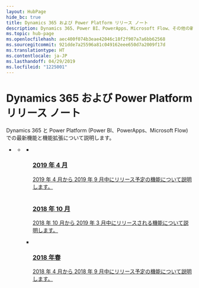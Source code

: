 ```yaml
---
layout: HubPage
hide_bc: true
title: Dynamics 365 および Power Platform リリース ノート
description: Dynamics 365、Power BI、PowerApps、Microsoft Flow、その他の新機能について紹介します (Sales、Service、Marketing、Operations、Finance、Talent、Retail 関連の新機能を含む)。
ms.topic: hub-page
ms.openlocfilehash: aec400f074b3eae42046c18f2f907a7a6bb62568
ms.sourcegitcommit: 921dde7a25596a81c049162eee650d7a2009f17d
ms.translationtype: HT
ms.contentlocale: ja-JP
ms.lasthandoff: 04/29/2019
ms.locfileid: "1225001"
---
```

<div id="main" class="v2">
<div class="container">
    <h1>Dynamics 365 および Power Platform リリース ノート</h1>
    <p>Dynamics 365 と Power Platform (Power BI、PowerApps、Microsoft Flow) での最新機能と機能拡張について説明します。 </p>
    <ul class="pivots">
        <li>
            <a href="#products" data-linktype="self-bookmark"></a>
            <ul id="products">
                <li>
                    <a href="#products1" data-linktype="self-bookmark"></a>
                    <ul id="products1" class="cardsC cols cols3">
                        <li>
                <a href="/business-applications-release-notes/April19/index" title="2019 年 4 月" data-linktype="absolute-path">
                                <div class="cardSize">
                                    <div class="cardPadding">
                                        <div class="card">
                                            <div class="cardImageOuter">
                                                <div class="cardImage">
                                                    <img data-scaleimage="media/april2019.jpg" src="media/april2019.jpg" alt="" data-linktype="relative-path">
                                                </div>
                                            </div>
                                            <div class="cardText">
                                                <h3>2019 年 4 月</h3>
                            <p>2019 年 4 月から 2019 年 9 月中にリリース予定の機能について説明します。</p>
                                            </div>
                                        </div>
                                    </div>
                                </div>
                            <a href="/business-applications-release-notes/October18/index" title="2018 年 10 月" data-linktype="absolute-path">
                                <div class="cardSize">
                                    <div class="cardPadding">
                                        <div class="card">
                                            <div class="cardImageOuter">
                                                <div class="cardImage">
                                                    <img data-scaleimage="media/october2018.jpg" src="media/october2018.jpg" alt="" data-linktype="relative-path">
                                                </div>
                                            </div>
                                            <div class="cardText">
                                                <h3>2018 年 10 月</h3>
                            <p>2018 年 10 月から 2019 年 3 月中にリリースされる機能について説明します。</p>
                                            </div>
                                        </div>
                                    </div>
                                </div>
                            </a>
                        </li>
                        <li>
                            <a href="/business-applications-release-notes/April18/index" title="2018 年春" data-linktype="absolute-path">
                                <div class="cardSize">
                                    <div class="cardPadding">
                                        <div class="card">
                                            <div class="cardImageOuter">
                                                <div class="cardImage">
                                                    <img data-scaleimage="media/spring.png" src="media/spring.png" alt="" data-linktype="relative-path">
                                                </div>
                                            </div>
                                            <div class="cardText">
                                                <h3>2018 年春</h3>
                                                <p>2018 年 4 月から 2018 年 9 月中にリリース予定の機能について説明します。</p>
                                            </div>
                                        </div>
                                    </div>
                                </div>
                            </a>
                        </li>
                    </ul>                    
                </li>
            </ul>            
        </li>
    </ul>
    <p></p>
</div>
</div>
